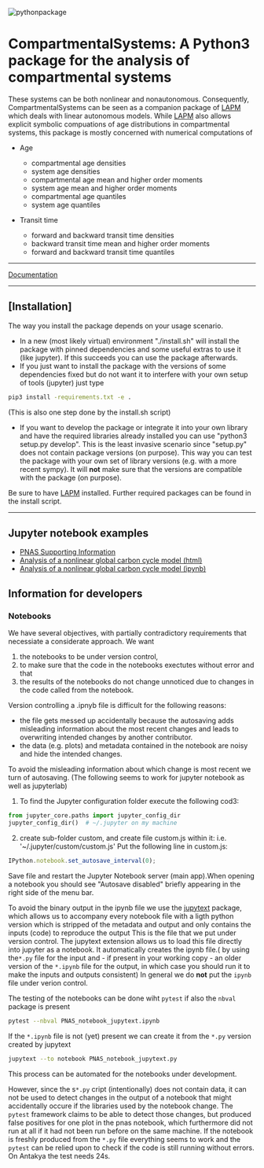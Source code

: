 ![pythonpackage](https://github.com/MPIBGC-TEE/CompartmentalSystems/workflows/pythonpackage/badge.svg)
# CompartmentalSystems: A Python3 package for the analysis of compartmental systems

These systems can be both nonlinear and nonautonomous. Consequently, CompartmentalSystems can be seen
as a companion package of [LAPM](https://github.com/MPIBGC-TEE/LAPM) which deals
with linear autonomous models.
While [LAPM](https://github.com/MPIBGC-TEE/LAPM) also allows explicit symbolic compuations of age distributions 
in compartmental systems, this package is mostly concerned with numerical
computations of

* Age

    * compartmental age densities
    * system age densities
    * compartmental age mean and higher order moments
    * system age mean and higher order moments
    * compartmental age quantiles
    * system age quantiles

* Transit time

    * forward and backward transit time densities
    * backward transit time mean and higher order moments
    * forward and backward transit time quantiles

---

[Documentation](https://mpibgc-tee.github.io/CompartmentalSystems/)

<!-- ([Documentation on read the docs](http://compartmentalsystems.readthedocs.io/en/latest/)) -->

---
[Installation]
---
The way you install the package depends on your usage scenario.
- In a new (most likely virtual) environment "./install.sh" will install the package with pinned dependencies  and some useful extras to use it (like jupyter). If this succeeds you can use the package afterwards.
- If you just want to install the package with the versions of some dependencies fixed but do not want it to interfere with your own setup of tools (jupyter) just type 
 ```bash
pip3 install -requirements.txt -e .
```
(This is also one step done by the install.sh script)
- If you want to develop the package or integrate it into your own library and have the required libraries already installed you can use
 "python3 setup.py develop". This is the least invasive scenario since "setup.py" does not contain package versions (on purpose). This way you can test the package with your own set of library versions (e.g. with a more recent sympy). 
It will **not** make sure that the versions are compatible with the package (on purpose).


Be sure to have [LAPM](https://github.com/MPIBGC-TEE/LAPM) installed.
Further required packages can be found in the install script.

---

Jupyter notebook examples
-------------------------

- [PNAS Supporting Information](http://htmlpreview.github.io/?https://github.com/MPIBGC-TEE/CompartmentalSystems/blob/master/notebooks/PNAS/PNAS_notebook.html)
- [Analysis of a nonlinear global carbon cycle model (html)](http://htmlpreview.github.io/?https://github.com/MPIBGC-TEE/CompartmentalSystems/blob/master/notebooks/nonl_gcm_3p/nonl_gcm_3p.html)
- [Analysis of a nonlinear global carbon cycle model (ipynb)](notebooks/nonl_gcm_3p/nonl_gcm_3p.ipynb)

## Information for developers

### Notebooks
We have several objectives, with partially contradictory requirements that necessiate a considerate approach. We want 
1.  the notebooks to be under version control,
1.  to make sure that the code in the notebooks exectutes without error and that
1.  the results of the notebooks do not change unnoticed due to changes in the code called from the notebook.
   
Version controlling a .ipnyb file is difficult for the following reasons:
* the file gets messed up accidentally because the autosaving adds misleading information about the most 
  recent changes and leads to overwriting intended changes by another contributor.
* the data (e.g. plots) and metadata contained in the notebook are noisy and hide the intended changes.

To avoid the misleading information about which change is most recent we turn of autosaving. (The following seems to work for jupyter notebook as well as jupyterlab)
1. To find the Jupyter configuration folder execute the following cod3:
```python
from jupyter_core.paths import jupyter_config_dir
jupyter_config_dir()  # ~/.jupyter on my machine
```
2. create sub-folder custom, and create file custom.js within it:
   i.e. '~/.jupyter/custom/custom.js'
   Put the following line in custom.js:
```javascript
IPython.notebook.set_autosave_interval(0);
```
Save file and restart the Jupyter Notebook server (main app).When opening a notebook you should see "Autosave disabled" briefly appearing in the right side of the menu bar.

To avoid the binary output in the ipynb file  we use the [jupytext](https://github.com/mwouts/jupytext) package, which allows us to accompany every notebook file with a ligth python version which is stripped of the metadata and output and only contains the inputs (code) to reproduce the output
This is the file that we put under version control. 
The jupytext extension allows us to load this file directly into jupyter as a notebook. It automatically creates the ipynb file.( by using the```*.py``` file for the input and - if present in your working copy - an older version of the ```*.ipynb``` file for the output, in which case you should run it to make the inputs and outputs consistent)
In general we do **not** put the ```ipynb``` file under verion control.

The testing of the notebooks can be done wiht ```pytest``` if also the ```nbval``` package is present  
```bash
pytest --nbval PNAS_notebook_jupytext.ipynb
```
If the `*.ipynb` file is not (yet) present we can create it from the `*.py` version created by jupytext
```bash
jupytext --to notebook PNAS_notebook_jupytext.py 
```
This process can be automated for the notebooks under development.

However, since the s`*.py` cript (intentionally) does not contain data, it can
not be used to detect changes in the output of a notebook that might accidentally occure if the libraries used by the  notebook change. The `pytest` framework claims to be able to detect those changes, but produced false positives for 
one plot in the pnas notebook, which furthermore did not run at all if it had not been run before on the same machine.
If the notebook is freshly produced from the `*.py` file everything seems to work and the `pytest` can be relied upon to 
check if the code is still running without errors. 
On Antakya the test needs 24s.

